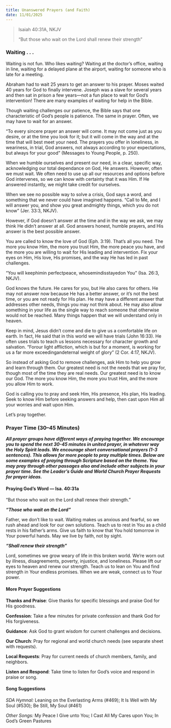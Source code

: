 ```yaml
---
title: Unanswered Prayers (and Faith)
date: 11/01/2025
---
```


> <p>Isaiah 40:31A, NKJV</p>
> “But those who wait on the Lord shall renew their strength”

### Waiting . . .

Waiting is not fun. Who likes waiting? Waiting at the doctor’s office, waiting in line, waiting for a delayed plane at the airport, waiting for someone who is late for a meeting.

Abraham had to wait 25 years to get an answer to his prayer. Moses waited 40 years for God to finally intervene. Joseph was a slave for several years and then sat in prison a few years—not a fun place to wait for God’s intervention! There are many examples of waiting for help in the Bible.

Though waiting challenges our patience, the Bible says that one characteristic of God’s people is patience. The same in prayer. Often, we may have to wait for an answer.

“To every sincere prayer an answer will come. It may not come just as you desire, or at the time you look for it; but it will come in the way and at the time that will best meet your need. The prayers you offer in loneliness, in weariness, in trial, God answers, not always according to your expectations, but always for your good” (Messages to Young People, p. 250).

When we humble ourselves and present our need, in a clear, specific way, acknowledging our total dependance on God, He answers. However, often we must wait. We often need to use up all our resources and options before God intervenes, so we can know with certainty that it was Him. If He answered instantly, we might take credit for ourselves.

When we see no possible way to solve a crisis, God says a word, and something that we never could have imagined happens. “Call to Me, and I will answer you, and show you great andmighty things, which you do not know” (Jer. 33:3, NKJV).

However, if God doesn’t answer at the time and in the way we ask, we may think He didn’t answer at all. God answers honest, humble prayers, and His answer is the best possible answer.

You are called to know the love of God (Eph. 3:19). That’s all you need. The more you know Him, the more you trust Him, the more peace you have, and the more you are willing to wait for His leading and intervention. Fix your eyes on Him, His love, His promises, and the way He has led in past challenges.

“You will keephimin perfectpeace, whosemindisstayedon You” (Isa. 26:3, NKJV).

God knows the future. He cares for you, but He also cares for others. He may not answer now because He has a better answer, or it’s not the best time, or you are not ready for His plan. He may have a different answer that addresses other needs, things you may not think about. He may also allow something in your life as the single way to reach someone that otherwise would not be reached. Many things happen that we will understand only in heaven.

Keep in mind, Jesus didn’t come and die to give us a comfortable life on earth. In fact, He said that in this world we will have trials (John 16:33). He often uses trials to teach us lessons necessary for character growth and salvation. “Forour light affliction, which is but for a moment, is working for us a far more exceedingandeternal weight of glory” (2 Cor. 4:17, NKJV).

So instead of asking God to remove challenges, ask Him to help you grow and learn through them. Our greatest need is not the needs that we pray for, though most of the time they are real needs. Our greatest need is to know our God. The more you know Him, the more you trust Him, and the more you allow Him to work.

God is calling you to pray and seek Him, His presence, His plan, His leading. Seek to know Him before seeking answers and help, then cast upon Him all your worries and wait upon Him.

Let’s pray together.

### Prayer Time (30–45 Minutes)

**_All prayer groups have different ways of praying together. We encourage you to spend the next 30-45 minutes in united prayer, in whatever way the Holy Spirit leads. We encourage short conversational prayers (1-3 sentences). This allows for more people to pray multiple times. Below are some examples of praying through Scripture based on the theme. You may pray through other passages also and include other subjects in your prayer time. See the Leader’s Guide and World Church Prayer Requests for prayer ideas._**

#### Praying God’s Word — Isa. 40:31a

“But those who wait on the Lord shall renew their strength.”

**_“Those who wait on the Lord”_**

Father, we don’t like to wait. Waiting makes us anxious and fearful, so we rush ahead and look for our own solutions. Teach us to rest in You as a child rests in his father’s arms. Give us faith to know that You hold tomorrow in Your powerful hands. May we live by faith, not by sight.

**_“Shall renew their strength”_**

Lord, sometimes we grow weary of life in this broken world. We’re worn out by illness, disagreements, poverty, injustice, and loneliness. Please lift our eyes to heaven and renew our strength. Teach us to lean on You and find strength in Your endless promises. When we are weak, connect us to Your power.

#### More Prayer Suggestions

**Thanks and Praise**: Give thanks for specific blessings and praise God for His goodness.

**Confession**: Take a few minutes for private confession and thank God for His forgiveness.

**Guidance**: Ask God to grant wisdom for current challenges and decisions.

**Our Church**: Pray for regional and world church needs (see separate sheet with requests).

**Local Requests**: Pray for current needs of church members, family, and neighbors.

**Listen and Respond**: Take time to listen for God’s voice and respond in praise or song.

#### Song Suggestions

_SDA Hymnal:_ Leaning on the Everlasting Arms (#469); It Is Well with My Soul (#530); Be Still, My Soul (#461)

_Other Songs:_ My Peace I Give unto You; I Cast All My Cares upon You; In God’s Green Pastures